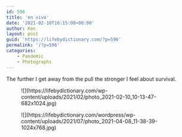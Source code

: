 ```yaml
---
id: 596
title: 'en vivo'
date: '2021-02-10T16:15:08+00:00'
author: Ken
layout: post
guid: 'https://lifebydictionary.com/?p=596'
permalink: '/?p=596'
categories:
    - Pandemic
    - Photographs
---
```


The further I get away from the pull the stronger I feel about survival.

<figure class="wp-block-image size-large">![](https://lifebydictionary.com/wp-content/uploads/2021/02/photo_2021-02-10_10-13-47-682x1024.jpg)</figure><figure class="wp-block-image size-large">![](https://lifebydictionary.com/wordpress/wp-content/uploads/2021/07/photo_2021-04-08_11-38-39-1024x768.jpg)</figure>